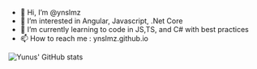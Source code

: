 - 👋 Hi, I’m @ynslmz
- 👀 I’m interested in Angular, Javascript, .Net Core
- 🌱 I’m currently learning to code in JS,TS, and C# with best practices
- 📫 How to reach me : ynslmz.github.io     

![Yunus' GitHub stats](https://github-readme-stats.vercel.app/api?username=ynslmz&count_private=true) 
